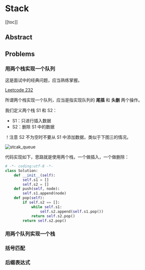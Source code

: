 # Stack

[[toc]]

## Abstract

## Problems

### 用两个栈实现一个队列

这是面试中的经典问题，应当熟练掌握。

[Leetcode 232](https://leetcode.com/problems/implement-queue-using-stacks/)

所谓两个栈实现一个队列，应当是指实现队列的 **尾插** 和 **头删** 两个操作。

我们定义两个栈 S1 和 S2：

- S1：只进行插入数据
- S2：删除 S1 中的数据

！注意 S2 不为空时不要从 S1 中添加数据，类似于下图三的情况。

![stcak_queue](/stack_queue.jpg)

代码实现如下，思路就是使用两个栈，一个做插入，一个做删除：

```py
# -*- coding:utf-8 -*-
class Solution:
    def __init__(self):
        self.s1 = []
        self.s2 = []
    def push(self, node):
        self.s1.append(node)
    def pop(self):
        if self.s2 == []:
            while self.s1:
                self.s2.append(self.s1.pop())
            return self.s2.pop()
        return self.s2.pop()
```

### 用两个队列实现一个栈




### 括号匹配

### 后缀表达式
